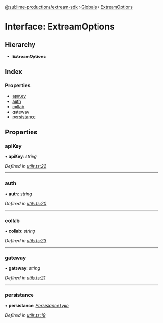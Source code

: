 [@sublime-productions/extream-sdk](../README.md) › [Globals](../globals.md) › [ExtreamOptions](extreamoptions.md)

# Interface: ExtreamOptions

## Hierarchy

* **ExtreamOptions**

## Index

### Properties

* [apiKey](extreamoptions.md#apikey)
* [auth](extreamoptions.md#auth)
* [collab](extreamoptions.md#collab)
* [gateway](extreamoptions.md#gateway)
* [persistance](extreamoptions.md#persistance)

## Properties

###  apiKey

• **apiKey**: *string*

*Defined in [utils.ts:22](https://github.com/Extream-SaaS/ex-sdk/blob/775f75c/src/utils.ts#L22)*

___

###  auth

• **auth**: *string*

*Defined in [utils.ts:20](https://github.com/Extream-SaaS/ex-sdk/blob/775f75c/src/utils.ts#L20)*

___

###  collab

• **collab**: *string*

*Defined in [utils.ts:23](https://github.com/Extream-SaaS/ex-sdk/blob/775f75c/src/utils.ts#L23)*

___

###  gateway

• **gateway**: *string*

*Defined in [utils.ts:21](https://github.com/Extream-SaaS/ex-sdk/blob/775f75c/src/utils.ts#L21)*

___

###  persistance

• **persistance**: *[PersistanceType](../enums/persistancetype.md)*

*Defined in [utils.ts:19](https://github.com/Extream-SaaS/ex-sdk/blob/775f75c/src/utils.ts#L19)*
